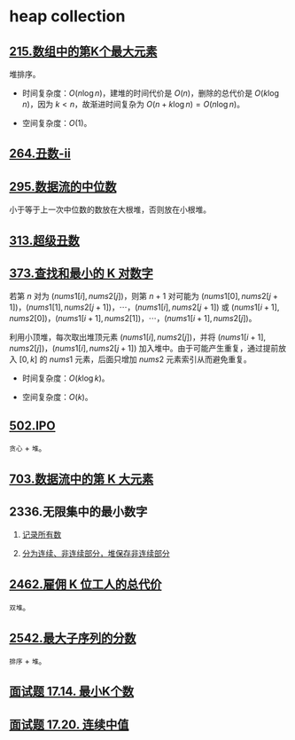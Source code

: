 # heap collection

## [215.数组中的第K个最大元素](../215.数组中的第k个最大元素_2.java)

堆排序。

- 时间复杂度：$O(n\log n)$，建堆的时间代价是 $O(n)$，删除的总代价是 $O(k\log n)$，因为 $k < n$，故渐进时间复杂为 $O(n+k\log n) = O(n\log n)$。

- 空间复杂度：$O(1)$。

## [264.丑数-ii](../264.丑数-ii_1.java)

## [295.数据流的中位数](../295.数据流的中位数_1.java)

小于等于上一次中位数的数放在大根堆，否则放在小根堆。

## [313.超级丑数](../313.超级丑数_1.java)

## [373.查找和最小的 K 对数字](../373.查找和最小的-k-对数字_1.java)

若第 $n$ 对为 $(nums1[i],nums2[j])$，则第 $n+1$ 对可能为 $(nums1[0],nums2[j+1])$，$(nums1[1],nums2[j+1])$，$\cdots$，$(nums1[i],nums2[j+1])$ 或 $(nums1[i+1],nums2[0])$，$(nums1[i+1],nums2[1])$，$\cdots$，$(nums1[i+1],nums2[j])$。

利用小顶堆，每次取出堆顶元素 $(nums1[i],nums2[j])$，并将 $(nums1[i+1],nums2[j])$，$(nums1[i],nums2[j+1])$ 加入堆中。由于可能产生重复，通过提前放入 $[0,k]$ 的 $nums1$ 元素，后面只增加 $nums2$ 元素索引从而避免重复。

- 时间复杂度：$O(k\log k)$。

- 空间复杂度：$O(k)$。

## [502.IPO](../502.ipo.java)

`贪心` + `堆`。

## [703.数据流中的第 K 大元素](../703.数据流中的第-k-大元素.java)

## 2336.无限集中的最小数字

1. [记录所有数](../2336.无限集中的最小数字_1.java)

2. [分为连续、非连续部分，堆保存非连续部分](../2336.无限集中的最小数字.java)

## [2462.雇佣 K 位工人的总代价](../2462.雇佣-k-位工人的总代价.java)

`双堆`。

## [2542.最大子序列的分数](../2542.最大子序列的分数.java)

`排序` + `堆`。

## [面试题 17.14. 最小K个数](../cn/Java/_____17_14_Smallest_K_LCCI_1/Solution.java)

## [面试题 17.20. 连续中值](../cn/Java/_____17_20_Continuous_Median_LCCI/Solution.java)
